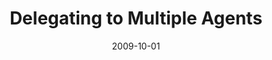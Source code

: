 ---
title: "Delegating to Multiple Agents"
collection: publications
permalink: /publication/2009-10-01-paper-title-number-1
date: 2009-10-01
venue: 'Journal 1'
---